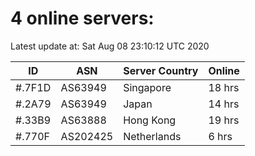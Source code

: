# 4 online servers:

Latest update at: Sat Aug 08 23:10:12 UTC 2020

| ID | ASN | Server Country | Online |
| -- | --- | -------------- | ------ |
| #.7F1D | AS63949 | Singapore | 18 hrs |
| #.2A79 | AS63949 | Japan | 14 hrs |
| #.33B9 | AS63888 | Hong Kong | 19 hrs |
| #.770F | AS202425 | Netherlands | 6 hrs |

